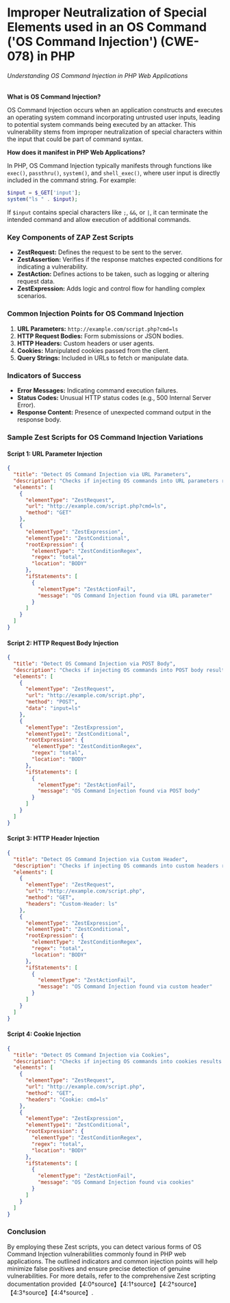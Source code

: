 # Improper Neutralization of Special Elements used in an OS Command ('OS Command Injection') (CWE-078) in PHP

###### Understanding OS Command Injection in PHP Web Applications

**What is OS Command Injection?**

OS Command Injection occurs when an application constructs and executes an operating system command incorporating untrusted user inputs, leading to potential system commands being executed by an attacker. This vulnerability stems from improper neutralization of special characters within the input that could be part of command syntax.

**How does it manifest in PHP Web Applications?**

In PHP, OS Command Injection typically manifests through functions like `exec()`, `passthru()`, `system()`, and `shell_exec()`, where user input is directly included in the command string. For example:
```php
$input = $_GET['input'];
system("ls " . $input);
```
If `$input` contains special characters like `;`, `&&`, or `|`, it can terminate the intended command and allow execution of additional commands.

### Key Components of ZAP Zest Scripts

- **ZestRequest:** Defines the request to be sent to the server.
- **ZestAssertion:** Verifies if the response matches expected conditions for indicating a vulnerability.
- **ZestAction:** Defines actions to be taken, such as logging or altering request data.
- **ZestExpression:** Adds logic and control flow for handling complex scenarios.

### Common Injection Points for OS Command Injection

1. **URL Parameters:** `http://example.com/script.php?cmd=ls`
2. **HTTP Request Bodies:** Form submissions or JSON bodies.
3. **HTTP Headers:** Custom headers or user agents.
4. **Cookies:** Manipulated cookies passed from the client.
5. **Query Strings:** Included in URLs to fetch or manipulate data.

### Indicators of Success

- **Error Messages:** Indicating command execution failures.
- **Status Codes:** Unusual HTTP status codes (e.g., 500 Internal Server Error).
- **Response Content:** Presence of unexpected command output in the response body.

### Sample Zest Scripts for OS Command Injection Variations

#### Script 1: URL Parameter Injection
```json
{
  "title": "Detect OS Command Injection via URL Parameters",
  "description": "Checks if injecting OS commands into URL parameters results in command execution.",
  "elements": [
    {
      "elementType": "ZestRequest",
      "url": "http://example.com/script.php?cmd=ls",
      "method": "GET"
    },
    {
      "elementType": "ZestExpression",
      "elementType1": "ZestConditional",
      "rootExpression": {
        "elementType": "ZestConditionRegex",
        "regex": "total",
        "location": "BODY"
      },
      "ifStatements": [
        {
          "elementType": "ZestActionFail",
          "message": "OS Command Injection found via URL parameter"
        }
      ]
    }
  ]
}
```

#### Script 2: HTTP Request Body Injection
```json
{
  "title": "Detect OS Command Injection via POST Body",
  "description": "Checks if injecting OS commands into POST body results in command execution.",
  "elements": [
    {
      "elementType": "ZestRequest",
      "url": "http://example.com/script.php",
      "method": "POST",
      "data": "input=ls"
    },
    {
      "elementType": "ZestExpression",
      "elementType1": "ZestConditional",
      "rootExpression": {
        "elementType": "ZestConditionRegex",
        "regex": "total",
        "location": "BODY"
      },
      "ifStatements": [
        {
          "elementType": "ZestActionFail",
          "message": "OS Command Injection found via POST body"
        }
      ]
    }
  ]
}
```

#### Script 3: HTTP Header Injection
```json
{
  "title": "Detect OS Command Injection via Custom Header",
  "description": "Checks if injecting OS commands into custom headers results in command execution.",
  "elements": [
    {
      "elementType": "ZestRequest",
      "url": "http://example.com/script.php",
      "method": "GET",
      "headers": "Custom-Header: ls"
    },
    {
      "elementType": "ZestExpression",
      "elementType1": "ZestConditional",
      "rootExpression": {
        "elementType": "ZestConditionRegex",
        "regex": "total",
        "location": "BODY"
      },
      "ifStatements": [
        {
          "elementType": "ZestActionFail",
          "message": "OS Command Injection found via custom header"
        }
      ]
    }
  ]
}
```

#### Script 4: Cookie Injection
```json
{
  "title": "Detect OS Command Injection via Cookies",
  "description": "Checks if injecting OS commands into cookies results in command execution.",
  "elements": [
    {
      "elementType": "ZestRequest",
      "url": "http://example.com/script.php",
      "method": "GET",
      "headers": "Cookie: cmd=ls"
    },
    {
      "elementType": "ZestExpression",
      "elementType1": "ZestConditional",
      "rootExpression": {
        "elementType": "ZestConditionRegex",
        "regex": "total",
        "location": "BODY"
      },
      "ifStatements": [
        {
          "elementType": "ZestActionFail",
          "message": "OS Command Injection found via cookies"
        }
      ]
    }
  ]
}
```

### Conclusion

By employing these Zest scripts, you can detect various forms of OS Command Injection vulnerabilities commonly found in PHP web applications. The outlined indicators and common injection points will help minimize false positives and ensure precise detection of genuine vulnerabilities. For more details, refer to the comprehensive Zest scripting documentation provided【4:0†source】【4:1†source】【4:2†source】【4:3†source】【4:4†source】.